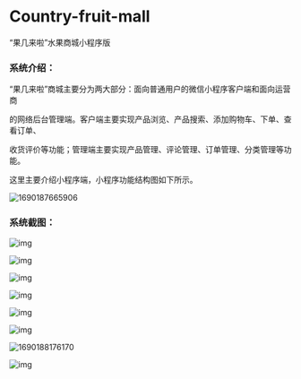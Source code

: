 # Country-fruit-mall
“果几来啦”水果商城小程序版

### 系统介绍：

“果几来啦”商城主要分为两大部分：面向普通用户的微信小程序客户端和面向运营商 

的网络后台管理端。客户端主要实现产品浏览、产品搜索、添加购物车、下单、查看订单、 

收货评价等功能；管理端主要实现产品管理、评论管理、订单管理、分类管理等功能。

这里主要介绍小程序端，小程序功能结构图如下所示。

![1690187665906](C:\Users\月华\AppData\Roaming\Typora\typora-user-images\1690187665906.png)

### 系统截图：

![img](file:///C:\Users\月华\AppData\Local\Temp\ksohtml12836\wps1.jpg)



![img](file:///C:\Users\月华\AppData\Local\Temp\ksohtml12836\wps2.jpg)

![img](file:///C:\Users\月华\AppData\Local\Temp\ksohtml12836\wps3.jpg)

![img](file:///C:\Users\月华\AppData\Local\Temp\ksohtml12836\wps4.jpg)

![img](file:///C:\Users\月华\AppData\Local\Temp\ksohtml12836\wps5.jpg)

![img](file:///C:\Users\月华\AppData\Local\Temp\ksohtml12836\wps6.jpg)

![1690188176170](C:\Users\月华\AppData\Roaming\Typora\typora-user-images\1690188176170.png)



![img](file:///C:\Users\月华\AppData\Local\Temp\ksohtml12836\wps8.jpg)
